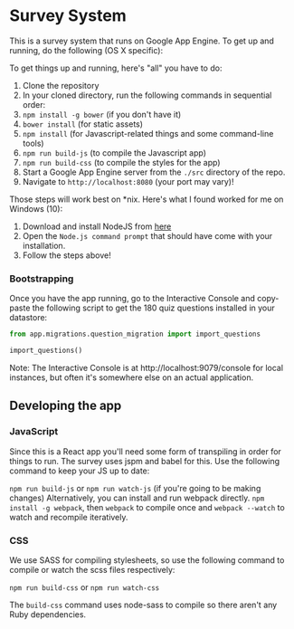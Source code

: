 Survey System
=============

This is a survey system that runs on Google App Engine. To get up and running, do the following (OS X specific):

To get things up and running, here's "all" you have to do:

1. Clone the repository
2. In your cloned directory, run the following commands in sequential order:
  1. `npm install -g bower` (if you don't have it)
  2. `bower install` (for static assets)
  3. `npm install` (for Javascript-related things and some command-line tools)
  4. `npm run build-js` (to compile the Javascript app)
  5. `npm run build-css` (to compile the styles for the app)
3. Start a Google App Engine server from the `./src` directory of the repo.
4. Navigate to `http://localhost:8080` (your port may vary)!

Those steps will work best on \*nix. Here's what I found worked for me on Windows (10):

1. Download and install NodeJS from [here](https://nodejs.org/en/)
2. Open the `Node.js command prompt` that should have come with your installation.
3. Follow the steps above!

### Bootstrapping

Once you have the app running, go to the Interactive Console and copy-paste the following script to get the 180 quiz questions installed in your datastore:

```python
from app.migrations.question_migration import import_questions

import_questions()
```

Note: The Interactive Console is at http://localhost:9079/console for local instances, but often it's somewhere else on an actual application.

## Developing the app

### JavaScript

Since this is a React app you'll need some form of transpiling in order for things to run. The survey uses jspm and babel for this. Use the following command to keep your JS up to date:

`npm run build-js` or `npm run watch-js` (if you're going to be making changes)
Alternatively, you can install and run webpack directly. `npm install -g webpack`, then `webpack` to compile once and `webpack --watch` to watch and recompile iteratively.

### CSS

We use SASS for compiling stylesheets, so use the following command to compile or watch the scss files respectively:

`npm run build-css` or `npm run watch-css`

The `build-css` command uses node-sass to compile so there aren't any Ruby dependencies.
